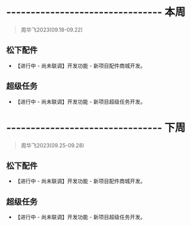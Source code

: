 # -------------------------------- 本周
> 周华飞2023(09.18-09.22)
## 松下配件
* 【进行中 - 尚未联调】开发功能 - 新项目配件商城开发。
## 超级任务
* 【进行中 - 尚未联调】开发功能 - 新项目超级任务开发。

# -------------------------------- 下周
> 周华飞2023(09.25-09.28)
## 松下配件
* 【进行中 - 尚未联调】开发功能 - 新项目配件商城开发。
## 超级任务
* 【进行中 - 尚未联调】开发功能 - 新项目超级任务开发。

